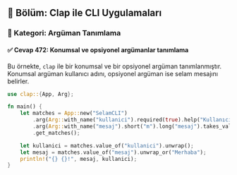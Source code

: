 ## 📘 Bölüm: Clap ile CLI Uygulamaları  
### 🔹 Kategori: Argüman Tanımlama  
#### ✅ Cevap 472: Konumsal ve opsiyonel argümanlar tanımlama

Bu örnekte, `clap` ile bir konumsal ve bir opsiyonel argüman tanımlanmıştır. Konumsal argüman kullanıcı adını, opsiyonel argüman ise selam mesajını belirler.

```rust
use clap::{App, Arg};

fn main() {
    let matches = App::new("SelamCLI")
        .arg(Arg::with_name("kullanici").required(true).help("Kullanıcı adı"))
        .arg(Arg::with_name("mesaj").short("m").long("mesaj").takes_value(true).help("Selam mesajı"))
        .get_matches();

    let kullanici = matches.value_of("kullanici").unwrap();
    let mesaj = matches.value_of("mesaj").unwrap_or("Merhaba");
    println!("{} {}!", mesaj, kullanici);
}
```
